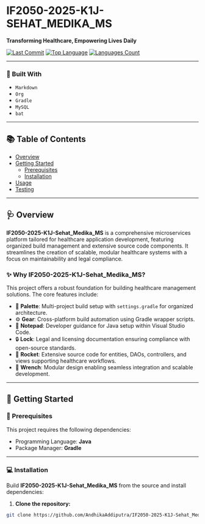 # IF2050-2025-K1J-SEHAT_MEDIKA_MS

**Transforming Healthcare, Empowering Lives Daily**

[![Last Commit](https://img.shields.io/github/last-commit/AndhikaAddiputra/IF2050-2025-K1J-Sehat_Medika_MS)](https://github.com/AndhikaAddiputra/IF2050-2025-K1J-Sehat_Medika_MS)
[![Top Language](https://img.shields.io/github/languages/top/AndhikaAddiputra/IF2050-2025-K1J-Sehat_Medika_MS)](https://github.com/AndhikaAddiputra/IF2050-2025-K1J-Sehat_Medika_MS)
[![Languages Count](https://img.shields.io/github/languages/count/AndhikaAddiputra/IF2050-2025-K1J-Sehat_Medika_MS)](https://github.com/AndhikaAddiputra/IF2050-2025-K1J-Sehat_Medika_MS)

---

### 🔧 Built With

- `Markdown`
- `Org`
- `Gradle`
- `MySQL`
- `bat`

---

## 📚 Table of Contents

- [Overview](#overview)
- [Getting Started](#getting-started)
  - [Prerequisites](#prerequisites)
  - [Installation](#installation)
- [Usage](#usage)
- [Testing](#testing)

---

## 🩺 Overview

**IF2050-2025-K1J-Sehat_Medika_MS** is a comprehensive microservices platform tailored for healthcare application development, featuring organized build management and extensive source code components. It streamlines the creation of scalable, modular healthcare systems with a focus on maintainability and legal compliance.

### ✨ Why IF2050-2025-K1J-Sehat_Medika_MS?

This project offers a robust foundation for building healthcare management solutions. The core features include:

- 🧩 **Palette**: Multi-project build setup with `settings.gradle` for organized architecture.
- ⚙️ **Gear**: Cross-platform build automation using Gradle wrapper scripts.
- 📝 **Notepad**: Developer guidance for Java setup within Visual Studio Code.
- 🔒 **Lock**: Legal and licensing documentation ensuring compliance with open-source standards.
- 🚀 **Rocket**: Extensive source code for entities, DAOs, controllers, and views supporting healthcare workflows.
- 🔧 **Wrench**: Modular design enabling seamless integration and scalable development.

---

## 🚀 Getting Started

### 🔗 Prerequisites

This project requires the following dependencies:

- Programming Language: **Java**
- Package Manager: **Gradle**

---

### 💻 Installation

Build **IF2050-2025-K1J-Sehat_Medika_MS** from the source and install dependencies:

1. **Clone the repository:**

```bash
git clone https://github.com/AndhikaAddiputra/IF2050-2025-K1J-Sehat_Medika_MS
